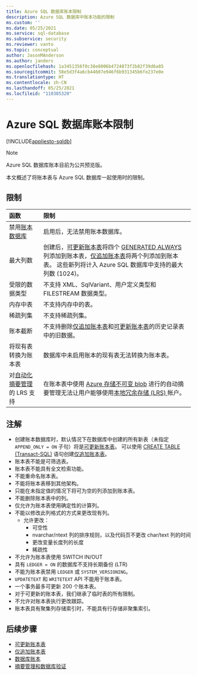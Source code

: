 ```yaml
---
title: Azure SQL 数据库账本限制
description: Azure SQL 数据库中账本功能的限制
ms.custom: ''
ms.date: 05/25/2021
ms.service: sql-database
ms.subservice: security
ms.reviewer: vanto
ms.topic: conceptual
author: JasonMAnderson
ms.author: janders
ms.openlocfilehash: 1a3451356f0c38e8006b4724873f2b82f39d6a85
ms.sourcegitcommit: 58e5d3f4a6cb44607e946f6b931345b6fe237e0e
ms.translationtype: HT
ms.contentlocale: zh-CN
ms.lasthandoff: 05/25/2021
ms.locfileid: "110385320"
---
```

# <a name="limitations-for-azure-sql-database-ledger"></a>Azure SQL 数据库账本限制

[!INCLUDE[appliesto-sqldb](../includes/appliesto-sqldb.md)]

> [!NOTE]
> Azure SQL 数据库账本目前为公共预览版。

本文概述了将账本表与 Azure SQL 数据库一起使用时的限制。  

## <a name="limitations"></a>限制

| 函数 | 限制 |
| :--- | :--- |
| 禁用[账本数据库](ledger-database-ledger.md)   | 启用后，无法禁用账本数据库。 |
| 最大列数 | 创建后，[可更新账本表](ledger-updatable-ledger-tables.md)将四个 [GENERATED ALWAYS](/sql/t-sql/statements/create-table-transact-sql#generate-always-columns) 列添加到账本表，[仅追加账本表](ledger-append-only-ledger-tables.md)将两个列添加到账本表。 这些新列将计入 Azure SQL 数据库中支持的最大列数 (1024)。 |
| 受限的数据类型 | 不支持 XML、SqlVariant、用户定义类型和 FILESTREAM 数据类型。 |
| 内存中表 | 不支持内存中的表。 |
| 稀疏列集 | 不支持稀疏列集。 |
| 账本截断 | 不支持删除[仅追加账本表](ledger-append-only-ledger-tables.md)和[可更新账本表](ledger-updatable-ledger-tables.md)的历史记录表中的旧数据。 |
| 将现有表转换为账本表 | 数据库中未启用账本的现有表无法转换为账本表。 |
|对[自动化摘要管理](ledger-digest-management-and-database-verification.md)的 LRS 支持 | 在账本表中使用 [Azure 存储不可变 blob](../../storage/blobs/storage-blob-immutable-storage.md) 进行的自动摘要管理无法让用户能够使用[本地冗余存储 (LRS) ](../../storage/common/storage-redundancy.md#locally-redundant-storage)帐户。|

## <a name="remarks"></a>注解

- 创建账本数据库时，默认情况下在数据库中创建的所有新表（未指定 `APPEND_ONLY = ON` 子句）将是[可更新账本表](ledger-updatable-ledger-tables.md)。 可以使用 [CREATE TABLE (Transact-SQL)](/sql/t-sql/statements/create-table-transact-sql) 语句创建[仅追加账本表](ledger-append-only-ledger-tables.md)。
- 账本表不能是可筛选表。
- 账本表不能具有全文检索功能。
- 不能重命名账本表。
- 不能将账本表移到其他架构。
- 只能在未指定值的情况下将可为空的列添加到账本表。
- 不能删除账本表中的列。
- 仅允许为账本表使用确定性的计算列。
- 不能以修改此列格式的方式来更改现有列。
  - 允许更改：
    - 可空性
    - nvarchar/ntext 列的排序规则，以及代码页不更改 char/text 列的时间
    - 更改变量长度列的长度
    - 稀疏性
- 不允许为账本表使用 SWITCH IN/OUT
- 具有 `LEDGER = ON` 的数据库不支持长期备份 (LTR)
- 不能为账本表禁用 `LEDGER` 或 `SYSTEM_VERSIONING`。
- `UPDATETEXT` 和 `WRITETEXT` API 不能用于账本表。
- 一个事务最多可更新 200 个账本表。
- 对于可更新的账本表，我们继承了临时表的所有限制。
- 不允许对账本表执行更改跟踪。
- 账本表具有聚集列存储索引时，不能具有行存储非聚集索引。

## <a name="next-steps"></a>后续步骤

- [可更新账本表](ledger-updatable-ledger-tables.md)   
- [仅追加账本表](ledger-append-only-ledger-tables.md)   
- [数据库账本](ledger-database-ledger.md)   
- [摘要管理和数据库验证](ledger-digest-management-and-database-verification.md)   
